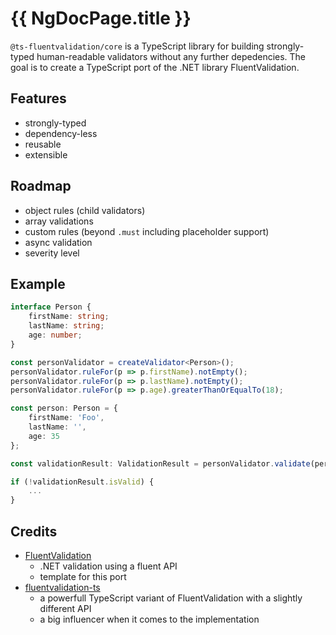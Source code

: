 # {{ NgDocPage.title }}

`@ts-fluentvalidation/core` is a TypeScript library for building strongly-typed human-readable validators without any further depedencies. The goal is to create a TypeScript port of the .NET library FluentValidation.

## Features

- strongly-typed
- dependency-less
- reusable
- extensible

## Roadmap

- object rules (child validators)
- array validations
- custom rules (beyond `.must` including placeholder support)
- async validation
- severity level

## Example

```typescript
interface Person {
    firstName: string;
    lastName: string;
    age: number;
}

const personValidator = createValidator<Person>();
personValidator.ruleFor(p => p.firstName).notEmpty();
personValidator.ruleFor(p => p.lastName).notEmpty();
personValidator.ruleFor(p => p.age).greaterThanOrEqualTo(18);

const person: Person = {
    firstName: 'Foo',
    lastName: '',
    age: 35
};

const validationResult: ValidationResult = personValidator.validate(person);

if (!validationResult.isValid) {
    ...
}
```

## Credits

- [FluentValidation](https://docs.fluentvalidation.net/)
  - .NET validation using a fluent API
  - template for this port
- [fluentvalidation-ts](https://github.com/AlexJPotter/fluentvalidation-ts)
  - a powerfull TypeScript variant of FluentValidation with a slightly different API
  - a big influencer when it comes to the implementation
